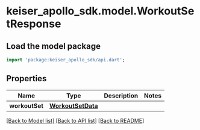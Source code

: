# keiser_apollo_sdk.model.WorkoutSetResponse

## Load the model package
```dart
import 'package:keiser_apollo_sdk/api.dart';
```

## Properties
Name | Type | Description | Notes
------------ | ------------- | ------------- | -------------
**workoutSet** | [**WorkoutSetData**](WorkoutSetData.md) |  | 

[[Back to Model list]](../README.md#documentation-for-models) [[Back to API list]](../README.md#documentation-for-api-endpoints) [[Back to README]](../README.md)


